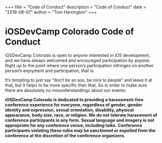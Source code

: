 +++
title = "Code of Conduct"
description = "Code of Conduct"
date = "2019-08-07"
author = "Tom Harrington"
+++


# iOSDevCamp Colorado Code of Conduct

iOSDevCamp Colorado is open to anyone interested in iOS development, and we have always welcomed and encouraged participation by anyone. Right up to the point where one person’s participation infringes on another person’s enjoyment and participation, that is.

It’s tempting to just say “don’t be an ass, be nice to people” and leave it at that, but it helps to be more specific than that. So in order to make sure there are absolutely no misunderstandings about our events:

**iOSDevCamp Colorado is dedicated to providing a harassment-free conference experience for everyone, regardless of gender, gender identity and expression, sexual orientation, disability, physical appearance, body size, race, or religion. We do not tolerate harassment of conference participants in any form. Sexual language and imagery is not appropriate for any conference venue, including talks. Conference participants violating these rules may be sanctioned or expelled from the conference at the discretion of the conference organizers.**
